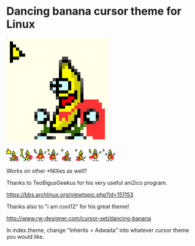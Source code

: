 # Dancing banana cursor theme for Linux

![Big](big.png)

![Banana hand](png/cp-hand-1.png)
![Banana text](png/cp-text-2.png)
![Banana default](png/cp-default-3.png)
![Banana default](png/cp-default-4.png)
![Banana default](png/cp-default-5.png)
![Banana default](png/cp-default-6.png)
![Banana default](png/cp-default-7.png)
![Banana default](png/cp-default-8.png)

Works on other \*NIXes as well?

Thanks to TeoBigusGeekus for his very useful ani2ico program.

https://bbs.archlinux.org/viewtopic.php?id=151153

Thanks also to "i am cool12" for his great theme!

http://www.rw-designer.com/cursor-set/dancing-banana

In index.theme, change "Inherits = Adwaita" into whatever cursor theme you would
like.
